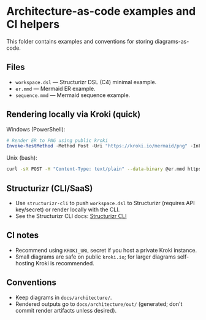 
# Architecture-as-code examples and CI helpers

This folder contains examples and conventions for storing diagrams-as-code.

## Files

- `workspace.dsl` — Structurizr DSL (C4) minimal example.
- `er.mmd` — Mermaid ER example.
- `sequence.mmd` — Mermaid sequence example.

## Rendering locally via Kroki (quick)

Windows (PowerShell):

```powershell
# Render ER to PNG using public kroki
Invoke-RestMethod -Method Post -Uri "https://kroki.io/mermaid/png" -InFile "er.mmd" -OutFile "er.png"
```

Unix (bash):

```bash
curl -sX POST -H "Content-Type: text/plain" --data-binary @er.mmd https://kroki.io/mermaid/png > er.png
```

## Structurizr (CLI/SaaS)

- Use `structurizr-cli` to push `workspace.dsl` to Structurizr (requires API key/secret) or render locally with the CLI.
- See the Structurizr CLI docs: [Structurizr CLI](https://structurizr.com/help/cli)

## CI notes

- Recommend using `KROKI_URL` secret if you host a private Kroki instance.
- Small diagrams are safe on public `kroki.io`; for larger diagrams self-hosting Kroki is recommended.

## Conventions

- Keep diagrams in `docs/architecture/`.
- Rendered outputs go to `docs/architecture/out/` (generated; don't commit render artifacts unless desired).
